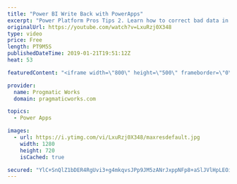 ```yaml
---
title: "Power BI Write Back with PowerApps"
excerpt: "Power Platform Pros Tips 2. Learn how to correct bad data in a Power BI report easily by integrating a PowerApp into your Power BI  - - - - - - - - - - - - - - - - - - - - - - - - - - - - - - - - - - - - - - - - - - - - - -- - - - - -  - - - - - - - - - - - - - - - - - - - - - - - - - - - - - - -   On-Demand"
originalUrl: https://youtube.com/watch?v=LxuRzj0X348
type: video
price: Free
length: PT9M5S
publishedDateTime: 2019-01-21T19:51:12Z
heat: 53

featuredContent: "<iframe width=\"800\" height=\"500\" frameborder=\"0\" src=\"https://www.youtube.com/embed/LxuRzj0X348\" allow=\"accelerometer; autoplay; encrypted-media; gyroscope; picture-in-picture\" allowfullscreen></iframe>"

provider:
  name: Progmatic Works
  domain: pragmaticworks.com

topics:
  - Power Apps

images:
  - url: https://i.ytimg.com/vi/LxuRzj0X348/maxresdefault.jpg
    width: 1280
    height: 720
    isCached: true

secured: "YlC+SnQlZ1bDER4RgUvi3+g4mkqvsJPp9JM5zANrJxppNFp8+aSlJVlHpLEOi7p4HDzO0GD7OHvRi3X5vSV0dxd7BEBunE1snxGnctVKANdmDmUQ9Ih2bcsuoj/uV/q5vlwlMouHppxvp1TKcOTsfXAwMP/srGiNvCPT/gmm/mSCCijEgjKAI+mAZUBx9NKh5qbcjioWY3N1m9kUmxQTF1Ml6RzqTNrnkxqcuTmrkek0shWbrscKPen+ofICrK1IBkHy6OzA550K3VmBB2sIN8/NE/2aX0a80PEzZqjle+hz+DizXWpKKwMz+vjx5oH+9DafeYy5Ta6SVkk4HOiZWZ3BVZ9JKdsymk/ZUJWy3TDYysKN7nr23yWH/lXZcGHwAWiRNZU6wRoUsMYoOFEBOg==;QN5Z/86pbNH2PxPOqHPAqQ=="
---
```


